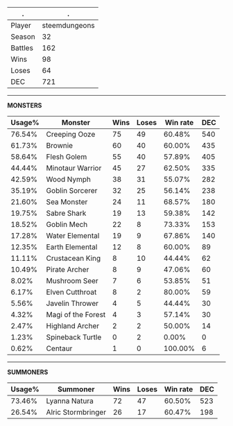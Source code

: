 .|.
|-|-
Player|steemdungeons
Season|32
Battles|162
Wins|98
Loses|64
DEC|721

---
**MONSTERS**

Usage%|Monster|Wins|Loses|Win rate|DEC|
-|-|-|-|-|-|
76.54%|Creeping Ooze|75|49|60.48%|540|
61.73%|Brownie|60|40|60.00%|435|
58.64%|Flesh Golem|55|40|57.89%|405|
44.44%|Minotaur Warrior|45|27|62.50%|335|
42.59%|Wood Nymph|38|31|55.07%|282|
35.19%|Goblin Sorcerer|32|25|56.14%|238|
21.60%|Sea Monster|24|11|68.57%|180|
19.75%|Sabre Shark|19|13|59.38%|142|
18.52%|Goblin Mech|22|8|73.33%|153|
17.28%|Water Elemental|19|9|67.86%|140|
12.35%|Earth Elemental|12|8|60.00%|89|
11.11%|Crustacean King|8|10|44.44%|62|
10.49%|Pirate Archer|8|9|47.06%|60|
8.02%|Mushroom Seer|7|6|53.85%|51|
6.17%|Elven Cutthroat|8|2|80.00%|59|
5.56%|Javelin Thrower|4|5|44.44%|30|
4.32%|Magi of the Forest|4|3|57.14%|30|
2.47%|Highland Archer|2|2|50.00%|14|
1.23%|Spineback Turtle|0|2|0.00%|0|
0.62%|Centaur|1|0|100.00%|6|

---
**SUMMONERS**

Usage%|Summoner|Wins|Loses|Win rate|DEC|
-|-|-|-|-|-|
73.46%|Lyanna Natura|72|47|60.50%|523|
26.54%|Alric Stormbringer|26|17|60.47%|198|
